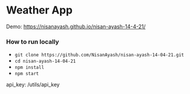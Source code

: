 # Weather App

Demo: https://nisanayash.github.io/nisan-ayash-14-4-21/

### How to run locally

- `git clone https://github.com/NisanAyash/nisan-ayash-14-04-21.git`
- `cd nisan-ayash-14-04-21`
- `npm install`
- `npm start`

api_key: /utils/api_key
